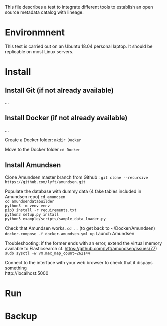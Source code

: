 This file describes a test to integrate different tools to establish an open source metadata catalog with lineage.

# Environmnent
This test is carried out on an Ubuntu 18.04 personal laptop. It should be replicable on most Linux servers.

# Install

## Install Git (if not already available)
...
## Install Docker (if not already available)
...

Create a Docker folder:
`mkdir Docker`

Move to the Docker folder
`cd Docker`

## Install Amundsen
Clone Amundsen master branch from Github :
`git clone --recursive https://github.com/lyft/amundsen.git`

Populate the database with dummy data (4 fake tables included in Amundsen repo)
`cd amundsen`  
`cd amundsendatabuilder`  
`python3 -m venv venv`  
`pip3 install -r requirements.txt`  
`python3 setup.py install`  
`python3 example/scripts/sample_data_loader.py`  

Check that Amundsen works.
`cd ..` (to get back to ~/Docker/Amundsen)
`docker-compose -f docker-amundsen.yml up` Launch Amundsen

Troubleshooting: if the former ends with an error, extend the virtual memory available to Elasticsearch cf. https://github.com/lyft/amundsen/issues/77)  
`sudo sysctl -w vm.max_map_count=262144`

Connect to the interface with your web browser to check that it dispays something  
http://localhost:5000 

# Run


# Backup
